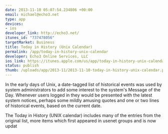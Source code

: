 ```yaml
--- 
date: 2013-11-10 05:07:54.234806 +00:00
email: michael@echo3.net
type: app
devices: 
- ios
developer_link: http://echo3.net/
itunes_id: "737478056"
targetMarket: Business
title: Today in History (Unix Calendar)
permalink: /app/today-in-history-unix-calendar
developer: Echo3 Online Services, LLC
ios_link: https://itunes.apple.com/us/app/today-in-history-unix-calendar/id737478056?ls=1%26mt=8
status: publish
thumb: /uploads/app/2013-11/2013-11-10-today-in-history-unix-calendar.png
---
```


In the early days of Unix, a date-tagged list of historical events was used by system administrators to add some interest to the system's Message of the Day. Whenever users logged in they would be presented with the latest system notices, perhaps some mildly amusing quotes and one or two lines of historical events, based on the current date.

The Today in History (UNIX calendar) includes many of the entries from the original list, more items which first appeared in usenet groups and is now updat
